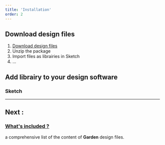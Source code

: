 ```yaml
---
title: 'Installation'
order: 2
---
```


## Download design files

1. [Download design files](/)
2. Unzip the package
3. Import files as librairies in Sketch
4. ...

## Add librairy to your design software

### Sketch

---

## Next :

### [What's included ?](whatsIncluded/)

a comprehensive list of the content of **Garden** design files.
